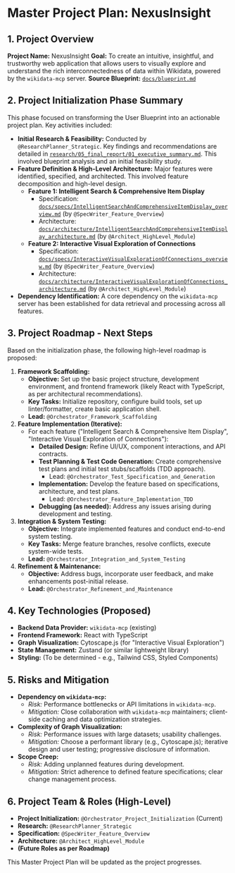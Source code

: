 # Master Project Plan: NexusInsight

## 1. Project Overview

**Project Name:** NexusInsight
**Goal:** To create an intuitive, insightful, and trustworthy web application that allows users to visually explore and understand the rich interconnectedness of data within Wikidata, powered by the `wikidata-mcp` server.
**Source Blueprint:** [`docs/blueprint.md`](docs/blueprint.md:1)

## 2. Project Initialization Phase Summary

This phase focused on transforming the User Blueprint into an actionable project plan. Key activities included:

*   **Initial Research & Feasibility:** Conducted by `@ResearchPlanner_Strategic`. Key findings and recommendations are detailed in [`research/05_final_report/01_executive_summary.md`](research/05_final_report/01_executive_summary.md:1). This involved blueprint analysis and an initial feasibility study.
*   **Feature Definition & High-Level Architecture:** Major features were identified, specified, and architected. This involved feature decomposition and high-level design.
    *   **Feature 1: Intelligent Search & Comprehensive Item Display**
        *   Specification: [`docs/specs/IntelligentSearchAndComprehensiveItemDisplay_overview.md`](docs/specs/IntelligentSearchAndComprehensiveItemDisplay_overview.md:1) (by `@SpecWriter_Feature_Overview`)
        *   Architecture: [`docs/architecture/IntelligentSearchAndComprehensiveItemDisplay_architecture.md`](docs/architecture/IntelligentSearchAndComprehensiveItemDisplay_architecture.md:1) (by `@Architect_HighLevel_Module`)
    *   **Feature 2: Interactive Visual Exploration of Connections**
        *   Specification: [`docs/specs/InteractiveVisualExplorationOfConnections_overview.md`](docs/specs/InteractiveVisualExplorationOfConnections_overview.md:1) (by `@SpecWriter_Feature_Overview`)
        *   Architecture: [`docs/architecture/InteractiveVisualExplorationOfConnections_architecture.md`](docs/architecture/InteractiveVisualExplorationOfConnections_architecture.md:1) (by `@Architect_HighLevel_Module`)
*   **Dependency Identification:** A core dependency on the `wikidata-mcp` server has been established for data retrieval and processing across all features.

## 3. Project Roadmap - Next Steps

Based on the initialization phase, the following high-level roadmap is proposed:

1.  **Framework Scaffolding:**
    *   **Objective:** Set up the basic project structure, development environment, and frontend framework (likely React with TypeScript, as per architectural recommendations).
    *   **Key Tasks:** Initialize repository, configure build tools, set up linter/formatter, create basic application shell.
    *   **Lead:** `@Orchestrator_Framework_Scaffolding`
2.  **Feature Implementation (Iterative):**
    *   For each feature ("Intelligent Search & Comprehensive Item Display", "Interactive Visual Exploration of Connections"):
        *   **Detailed Design:** Refine UI/UX, component interactions, and API contracts.
        *   **Test Planning & Test Code Generation:** Create comprehensive test plans and initial test stubs/scaffolds (TDD approach).
            *   Lead: `@Orchestrator_Test_Specification_and_Generation`
        *   **Implementation:** Develop the feature based on specifications, architecture, and test plans.
            *   Lead: `@Orchestrator_Feature_Implementation_TDD`
        *   **Debugging (as needed):** Address any issues arising during development and testing.
3.  **Integration & System Testing:**
    *   **Objective:** Integrate implemented features and conduct end-to-end system testing.
    *   **Key Tasks:** Merge feature branches, resolve conflicts, execute system-wide tests.
    *   **Lead:** `@Orchestrator_Integration_and_System_Testing`
4.  **Refinement & Maintenance:**
    *   **Objective:** Address bugs, incorporate user feedback, and make enhancements post-initial release.
    *   **Lead:** `@Orchestrator_Refinement_and_Maintenance`

## 4. Key Technologies (Proposed)

*   **Backend Data Provider:** `wikidata-mcp` (existing)
*   **Frontend Framework:** React with TypeScript
*   **Graph Visualization:** Cytoscape.js (for "Interactive Visual Exploration")
*   **State Management:** Zustand (or similar lightweight library)
*   **Styling:** (To be determined - e.g., Tailwind CSS, Styled Components)

## 5. Risks and Mitigation

*   **Dependency on `wikidata-mcp`:**
    *   *Risk:* Performance bottlenecks or API limitations in `wikidata-mcp`.
    *   *Mitigation:* Close collaboration with `wikidata-mcp` maintainers; client-side caching and data optimization strategies.
*   **Complexity of Graph Visualization:**
    *   *Risk:* Performance issues with large datasets; usability challenges.
    *   *Mitigation:* Choose a performant library (e.g., Cytoscape.js); iterative design and user testing; progressive disclosure of information.
*   **Scope Creep:**
    *   *Risk:* Adding unplanned features during development.
    *   *Mitigation:* Strict adherence to defined feature specifications; clear change management process.

## 6. Project Team & Roles (High-Level)

*   **Project Initialization:** `@Orchestrator_Project_Initialization` (Current)
*   **Research:** `@ResearchPlanner_Strategic`
*   **Specification:** `@SpecWriter_Feature_Overview`
*   **Architecture:** `@Architect_HighLevel_Module`
*   **(Future Roles as per Roadmap)**

This Master Project Plan will be updated as the project progresses.